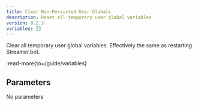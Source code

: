 ```yaml
---
title: Clear Non-Persisted User Globals
description: Reset all temporary user global variables
version: 0.2.3
variables: []
---
```


Clear all temporary user global variables. Effectively the same as restarting Streamer.bot.

:read-more{to=/guide/variables}

## Parameters
No parameters
